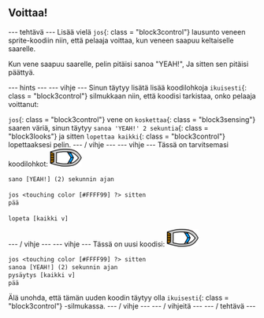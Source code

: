 ## Voittaa!

\--- tehtävä \--- Lisää vielä `jos`{: class = "block3control"} lausunto veneen sprite-koodiin niin, että pelaaja voittaa, kun veneen saapuu keltaiselle saarelle.

Kun vene saapuu saarelle, pelin pitäisi sanoa "YEAH!", Ja sitten sen pitäisi päättyä.

\--- hints \--- \--- vihje \--- Sinun täytyy lisätä lisää koodilohkoja `ikuisesti`{: class = "block3control"} silmukkaan niin, että koodisi tarkistaa, onko pelaaja voittanut:

`jos`{: class = "block3control"} vene on `koskettaa`{: class = "block3sensing"} saaren väriä, sinun täytyy `sanoa 'YEAH!' 2 sekuntia`{: class = "block3looks"} ja sitten `lopettaa kaikki`{: class = "block3control"} lopettaaksesi pelin. \--- / vihje \--- \--- vihje \--- Tässä on tarvitsemasi koodilohkot: ![veneen-sprite](images/boat_resize.png)

```blocks3
sano [YEAH!] (2) sekunnin ajan

jos <touching color [#FFFF99] ?> sitten
pää

lopeta [kaikki v]

```

\--- / vihje \--- \--- vihje \--- Tässä on uusi koodisi: ![veneen-sprite](images/boat_resize.png)

```blocks3
jos <touching color [#FFFF99] ?> sitten
sanoa [YEAH!] (2) sekunnin ajan
pysäytys [kaikki v]
pää
```

Älä unohda, että tämän uuden koodin täytyy olla `ikuisesti`{: class = "block3control"} -silmukassa. \--- / vihje \--- \--- / vihjeitä \--- \--- / tehtävä \---